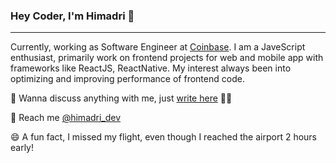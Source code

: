### Hey Coder, I'm Himadri 👋 
------
Currently, working as Software Engineer at [Coinbase](https://www.coinbase.com/). I am a JaveScript enthusiast, primarily work on frontend projects for web and mobile app with frameworks like ReactJS, ReactNative. My interest always been into optimizing and improving performance of frontend code. 

💬 Wanna discuss anything with me, just [write here](https://github.com/himadridev/himadridev/issues) ✍🏼

🫳 Reach me [@himadri_dev](https://twitter.com/himadri_dev)

😄 A fun fact, I missed my flight, even though I reached the airport 2 hours early!
